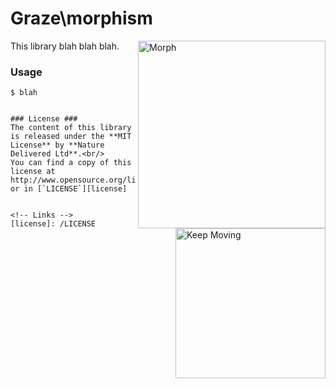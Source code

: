 # Graze\morphism #

<img src="http://i.imgur.com/0YOJPQO.jpg" alt="Morph" align="right" width="300"/>
<img src="http://i.imgur.com/FuzIxpl.jpg" alt="Keep Moving" align="right" width="240"/>

This library blah blah blah.


### Usage ###

```command line
$ blah


### License ###
The content of this library is released under the **MIT License** by **Nature Delivered Ltd**.<br/>
You can find a copy of this license at http://www.opensource.org/licenses/mit or in [`LICENSE`][license]


<!-- Links -->
[license]: /LICENSE

